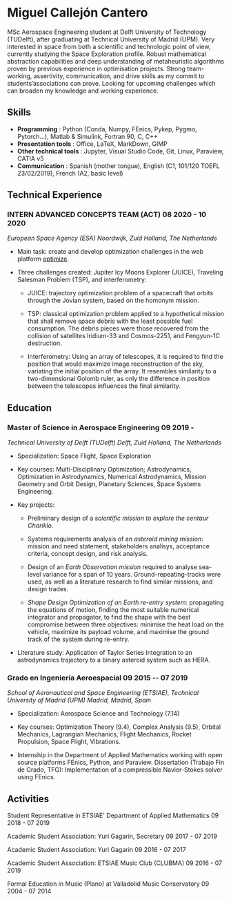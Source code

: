 # Miguel Callejón Cantero
MSc Aerospace Engineering student at Delft University of Technology (TUDelft), after graduating at Technical University of Madrid (UPM). Very interested in space from both a scientific and technologic point of view, currently studying the Space Exploration profile. Robust mathematical abstraction capabilities and deep understanding of metaheuristic algorithms proven by previous experience in optimisation projects. Strong team-working, assertivity, communication, and drive skills as my commit to students’associations can prove. Looking for upcoming challenges which can broaden my knowledge and working experience.

## Skills

 * **Programming**           :    Python (Conda, Numpy, FEnics, Pykep, Pygmo, Pytorch\...), Matlab & Simulink, Fortran 90, C, C++
 * **Presentation tools**     :    Office, LaTeX, MarkDown, GIMP
 * **Other technical tools**  :   Jupyter, Visual Studio Code, Git, Linux, Paraview, CATIA v5
 * **Communication**          :    Spanish (mother tongue), English (C1, 101/120 TOEFL 23/02/2019), French (A2, basic level)


## Technical Experience


### INTERN ADVANCED CONCEPTS TEAM (ACT) 08 2020 - 10 2020


*European Space Agency (ESA) Noordwijk, Zuid Holland, The Netherlands*

-   Main task: create and develop optimization challenges in the web
    platform [optimize](https://optimize.esa.int/).

-   Three challenges created: Jupiter Icy Moons Explorer (JUICE),
    Traveling Salesman Problem (TSP), and interferometry:

    -   JUICE: trajectory optimization problem of a spacecraft that
        orbits through the Jovian system, based on the homonym mission.

    -   TSP: classical optimization problem applied to a hypothetical
        mission that shall remove space debris with the least possible
        fuel consumption. The debris pieces were those recovered from
        the collision of satellites Iridium-33 and Cosmos-2251, and
        Fengyun-1C destruction.

    -   Interferometry: Using an array of telescopes, it is required to
        find the position that would maximize image reconstruction of
        the sky, variating the initial position of the array. It
        resembles similarity to a two-dimensional Golomb ruler, as only
        the difference in position between the telescopes influences the
        final similarity.

## Education


### Master of Science in Aerospace Engineering 09 2019 -

*Technical University of Delft (TUDelft) Delft, Zuid Holland, The
Netherlands*

-   Specialization: Space Flight, Space Exploration

-   Key courses: Multi-Disciplinary Optimization; Astrodynamics,
    Optimization in Astrodynamics, Numerical Astrodynamics, Mission
    Geometry and Orbit Design, Planetary Sciences, Space Systems
    Engineering.

-   Key projects:

    -   Preliminary design of a *scientific mission to explore the
        centaur Chariklo*.

    -   Systems requirements analysis of an *asteroid mining mission*:
        mission and need statement, stakeholders analisys, acceptance
        criteria, concept design, and risk analysis.

    -   Design of an *Earth Observation mission* required to analyse
        sea-level variance for a span of 10 years.
        Ground-repeating-tracks were used, as well as a literature
        research to find similar missions, and design trades.

    -   *Shape Design Optimization of an Earth re-entry system*:
        propagating the equations of motion, finding the most suitable
        numerical integrator and propagator, to find the shape with the
        best compromise between three objectives: minimise the heat load
        on the vehicle, maximize its payload volume, and maximise the
        ground track of the system during re-entry.

-   Literature study: Application of Taylor Series Integration to an
    astrodynamics trajectory to a binary asteroid system such as HERA.

### Grado en Ingeniería Aeroespacial 09 2015 -- 07 2019

*School of Aeronautical and Space Engineering (ETSIAE), Technical
University of Madrid (UPM) Madrid, Madrid, Spain*

-   Specialization: Aerospace Science and Technology (7.14)

-   Key courses: Optimization Theory (9.4), Complex Analysis (9.5),
    Orbital Mechanics, Lagrangian Mechanics, Flight Mechanics, Rocket
    Propulsion, Space Flight, Vibrations.

-   Internship in the Department of Applied Mathematics working with
    open source platforms FEnics, Python, and Paraview. Dissertation
    (Trabajo Fin de Grado, TFG): Implementation of a compressible
    Navier-Stokes solver using FEnics.

## Activities


Student Representative in ETSIAE' Department of Applied Mathematics 09 2018 - 07 2019

Academic Student Association: Yuri Gagarin, Secretary 09 2017 - 07 2019

Academic Student Association: Yuri Gagarin 09 2016 - 07 2017

Academic Student Association: ETSIAE Music Club (CLUBMA) 09 2016 - 07 2019

Formal Education in Music (Piano) at Valladolid Music Conservatory 09 2004 - 07 2014

